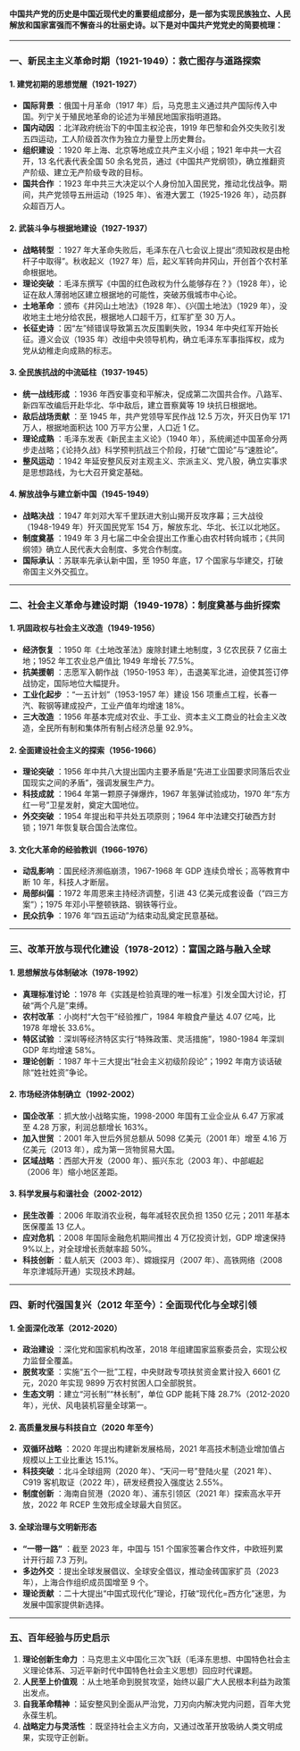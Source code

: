 #### 中国共产党的历史是中国近现代史的重要组成部分，是一部为实现民族独立、人民解放和国家富强而不懈奋斗的壮丽史诗。以下是对中国共产党党史的简要梳理：

---

### **一、新民主主义革命时期（1921-1949）：救亡图存与道路探索**

#### **1\. 建党初期的思想觉醒（1921-1927）**

- **国际背景** ：俄国十月革命（1917 年）后，马克思主义通过共产国际传入中国。列宁关于殖民地革命的论述为半殖民地国家指明道路。
- **国内动因** ：北洋政府统治下的中国主权沦丧，1919 年巴黎和会外交失败引发五四运动，工人阶级首次作为独立力量登上历史舞台。
- **组织建设** ：1920 年上海、北京等地成立共产主义小组；1921 年中共一大召开，13 名代表代表全国 50 余名党员，通过《中国共产党纲领》，确立推翻资产阶级、建立无产阶级专政的目标。
- **国共合作** ：1923 年中共三大决定以个人身份加入国民党，推动北伐战争。期间，共产党领导五卅运动（1925 年）、省港大罢工（1925-1926 年），动员群众超百万人。

#### **2\. 武装斗争与根据地建设（1927-1937）**

- **战略转型** ：1927 年大革命失败后，毛泽东在八七会议上提出“须知政权是由枪杆子中取得”。秋收起义（1927 年）后，起义军转向井冈山，开创首个农村革命根据地。
- **理论突破** ：毛泽东撰写《中国的红色政权为什么能够存在？》（1928 年），论证在敌人薄弱地区建立根据地的可能性，突破苏俄城市中心论。
- **土地革命** ：颁布《井冈山土地法》（1928 年）、《兴国土地法》（1929 年），没收地主土地分给农民，根据地人口超千万，红军扩至 30 万人。
- **长征史诗** ：因“左”倾错误导致第五次反围剿失败，1934 年中央红军开始长征。遵义会议（1935 年）改组中央领导机构，确立毛泽东军事指挥权，成为党从幼稚走向成熟的标志。

#### **3\. 全民族抗战的中流砥柱（1937-1945）**

- **统一战线形成** ：1936 年西安事变和平解决，促成第二次国共合作。八路军、新四军改编后开赴华北、华中敌后，建立晋察冀等 19 块抗日根据地。
- **敌后战场贡献** ：至 1945 年，共产党领导军民作战 12.5 万次，歼灭日伪军 171 万人，根据地面积达 100 万平方公里，人口近 1 亿。
- **理论成熟** ：毛泽东发表《新民主主义论》（1940 年），系统阐述中国革命分两步走战略；《论持久战》科学预判抗战三个阶段，打破“亡国论”与“速胜论”。
- **整风运动** ：1942 年延安整风反对主观主义、宗派主义、党八股，确立实事求是思想路线，为七大召开奠定基础。

#### **4\. 解放战争与建立新中国（1945-1949）**

- **战略决战** ：1947 年刘邓大军千里跃进大别山揭开反攻序幕；三大战役（1948-1949 年）歼灭国民党军 154 万，解放东北、华北、长江以北地区。
- **制度奠基** ：1949 年 3 月七届二中全会提出工作重心由农村转向城市；《共同纲领》确立人民代表大会制度、多党合作制度。
- **国际承认** ：苏联率先承认新中国，至 1950 年底，17 个国家与华建交，打破帝国主义外交孤立。

---

### **二、社会主义革命与建设时期（1949-1978）：制度奠基与曲折探索**

#### **1\. 巩固政权与社会主义改造（1949-1956）**

- **经济恢复** ：1950 年《土地改革法》废除封建土地制度，3 亿农民获 7 亿亩土地；1952 年工农业总产值比 1949 年增长 77.5%。
- **抗美援朝** ：志愿军入朝作战（1950-1953 年），击退美军北进，迫使其签订停战协定，国际地位大幅提升。
- **工业化起步** ：“一五计划”（1953-1957 年）建设 156 项重点工程，长春一汽、鞍钢等建成投产，工业产值年均增速 18%。
- **三大改造** ：1956 年基本完成对农业、手工业、资本主义工商业的社会主义改造，全民所有制和集体所有制占经济总量 92.9%。

#### **2\. 全面建设社会主义的探索（1956-1966）**

- **理论突破** ：1956 年中共八大提出国内主要矛盾是“先进工业国要求同落后农业国现实之间的矛盾”，强调发展生产力。
- **科技成就** ：1964 年第一颗原子弹爆炸，1967 年氢弹试验成功，1970 年“东方红一号”卫星发射，奠定大国地位。
- **外交突破** ：1954 年提出和平共处五项原则；1964 年中法建交打破西方封锁；1971 年恢复联合国合法席位。

#### **3\. 文化大革命的经验教训（1966-1976）**

- **动乱影响** ：国民经济濒临崩溃，1967-1968 年 GDP 连续负增长；高等教育中断 10 年，科技人才断层。
- **局部纠偏** ：1972 年周恩来主持经济调整，引进 43 亿美元成套设备（“四三方案”）；1975 年邓小平整顿铁路、钢铁等行业。
- **民众抗争** ：1976 年“四五运动”为结束动乱奠定民意基础。

---

### **三、改革开放与现代化建设（1978-2012）：富国之路与融入全球**

#### **1\. 思想解放与体制破冰（1978-1992）**

- **真理标准讨论** ：1978 年《实践是检验真理的唯一标准》引发全国大讨论，打破“两个凡是”束缚。
- **农村改革** ：小岗村“大包干”经验推广，1984 年粮食产量达 4.07 亿吨，比 1978 年增长 33.6%。
- **特区试验** ：深圳等经济特区实行“特殊政策、灵活措施”，1980-1984 年深圳 GDP 年均增速 58%。
- **理论创新** ：1987 年十三大提出“社会主义初级阶段论”；1992 年南方谈话破除“姓社姓资”争论。

#### **2\. 市场经济体制确立（1992-2002）**

- **国企改革** ：抓大放小战略实施，1998-2000 年国有工业企业从 6.47 万家减至 4.28 万家，利润总额增长 163%。
- **加入世贸** ：2001 年入世后外贸总额从 5098 亿美元（2001 年）增至 4.16 万亿美元（2013 年），成为第一货物贸易大国。
- **区域战略** ：西部大开发（2000 年）、振兴东北（2003 年）、中部崛起（2006 年）缩小地区差距。

#### **3\. 科学发展与和谐社会（2002-2012）**

- **民生改善** ：2006 年取消农业税，每年减轻农民负担 1350 亿元；2011 年基本医保覆盖 13 亿人。
- **应对危机** ：2008 年国际金融危机期间推出 4 万亿投资计划，GDP 增速保持 9%以上，对全球增长贡献率超 50%。
- **科技创新** ：载人航天（2003 年）、嫦娥探月（2007 年）、高铁网络（2008 年京津城际开通）实现技术跨越。

---

### **四、新时代强国复兴（2012 年至今）：全面现代化与全球引领**

#### **1\. 全面深化改革（2012-2020）**

- **政治建设** ：深化党和国家机构改革，2018 年组建国家监察委员会，实现公权力监督全覆盖。
- **脱贫攻坚** ：实施“五个一批”工程，中央财政专项扶贫资金累计投入 6601 亿元，2020 年实现 9899 万农村贫困人口全部脱贫。
- **生态文明** ：建立“河长制”“林长制”，单位 GDP 能耗下降 28.7%（2012-2020 年），光伏、风电装机容量全球第一。

#### **2\. 高质量发展与科技自立（2020 年至今）**

- **双循环战略** ：2020 年提出构建新发展格局，2021 年高技术制造业增加值占规模以上工业比重达 15.1%。
- **科技突破** ：北斗全球组网（2020 年）、“天问一号”登陆火星（2021 年）、C919 客机取证（2022 年），研发经费投入强度达 2.55%。
- **制度创新** ：海南自贸港（2020 年）、浦东引领区（2021 年）探索高水平开放，2022 年 RCEP 生效形成全球最大自贸区。

#### **3\. 全球治理与文明新形态**

- **“一带一路”** ：截至 2023 年，中国与 151 个国家签署合作文件，中欧班列累计开行超 7.3 万列。
- **多边外交** ：提出全球发展倡议、全球安全倡议，推动金砖国家扩员（2023 年），上海合作组织成员国增至 9 个。
- **理论贡献** ：二十大提出“中国式现代化”理论，打破“现代化=西方化”迷思，为发展中国家提供新选择。

---

### **五、百年经验与历史启示**

1. **理论创新生命力** ：马克思主义中国化三次飞跃（毛泽东思想、中国特色社会主义理论体系、习近平新时代中国特色社会主义思想）回应时代课题。
2. **人民至上价值观** ：从土地革命到脱贫攻坚，始终以最广大人民根本利益为政策出发点。
3. **自我革命精神** ：延安整风到全面从严治党，刀刃向内解决党内问题，百年大党永葆生机。
4. **战略定力与灵活性** ：既坚持社会主义方向，又通过改革开放吸纳人类文明成果，实现守正创新。
